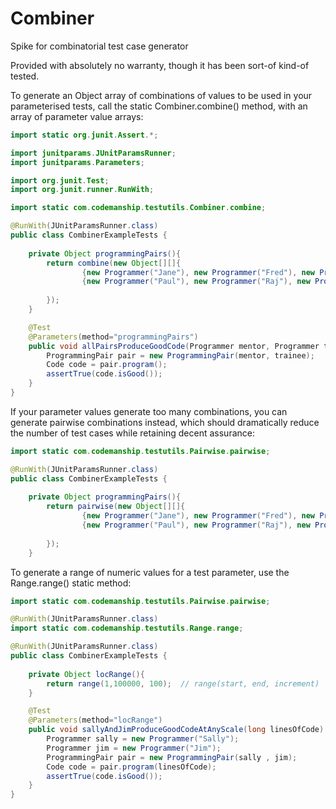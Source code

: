 # Combiner
Spike for combinatorial test case generator

Provided with absolutely no warranty, though it has been sort-of kind-of tested.

To generate an Object array of combinations of values to be used in your parameterised tests, call the static Combiner.combine() method, with an array of parameter value arrays:

```java
import static org.junit.Assert.*;

import junitparams.JUnitParamsRunner;
import junitparams.Parameters;

import org.junit.Test;
import org.junit.runner.RunWith;

import static com.codemanship.testutils.Combiner.combine;

@RunWith(JUnitParamsRunner.class)
public class CombinerExampleTests {
	
	private Object programmingPairs(){
		return combine(new Object[][]{
				{new Programmer("Jane"), new Programmer("Fred"), new Programmer("Ivan")},
				{new Programmer("Paul"), new Programmer("Raj"), new Programmer("Claudia")}
				
		});
	}

	@Test
	@Parameters(method="programmingPairs")
	public void allPairsProduceGoodCode(Programmer mentor, Programmer trainee) {
		ProgrammingPair pair = new ProgrammingPair(mentor, trainee);
		Code code = pair.program();
		assertTrue(code.isGood());
	}
}
```

If your parameter values generate too many combinations, you can generate pairwise combinations instead, which should dramatically reduce the number of test cases while retaining decent assurance:

```java
import static com.codemanship.testutils.Pairwise.pairwise;

@RunWith(JUnitParamsRunner.class)
public class CombinerExampleTests {
	
	private Object programmingPairs(){
		return pairwise(new Object[][]{
				{new Programmer("Jane"), new Programmer("Fred"), new Programmer("Ivan")}, // values for 1st param
				{new Programmer("Paul"), new Programmer("Raj"), new Programmer("Claudia")} // values for 2nd param
				
		});
	}
```

To generate a range of numeric values for a test parameter, use the Range.range() static method:

```java
import static com.codemanship.testutils.Pairwise.pairwise;

@RunWith(JUnitParamsRunner.class)
import static com.codemanship.testutils.Range.range;

@RunWith(JUnitParamsRunner.class)
public class CombinerExampleTests {
	
	private Object locRange(){
		return range(1,100000, 100);  // range(start, end, increment)
	}

	@Test
	@Parameters(method="locRange")
	public void sallyAndJimProduceGoodCodeAtAnyScale(long linesOfCode) {
		Programmer sally = new Programmer("Sally");
		Programmer jim = new Programmer("Jim");
		ProgrammingPair pair = new ProgrammingPair(sally , jim);
		Code code = pair.program(linesOfCode);
		assertTrue(code.isGood());
	}
}
```


